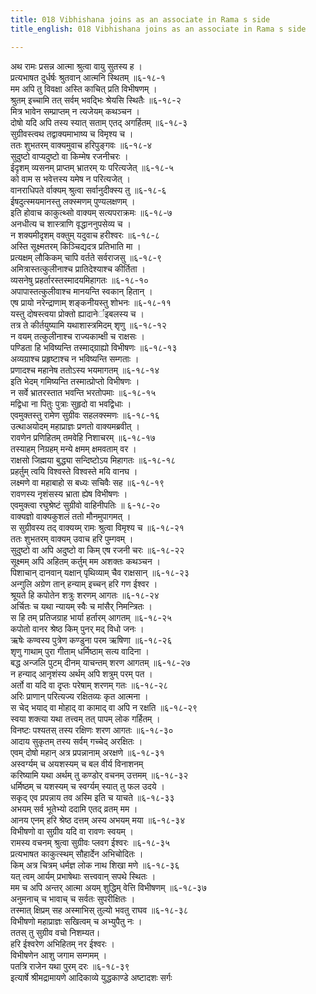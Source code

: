 ```yaml
---
title: 018 Vibhishana joins as an associate in Rama s side
title_english: 018 Vibhishana joins as an associate in Rama s side

---
```

<div class="audioEmbed"  caption="श्रीराम-हरिसीताराममूर्ति-घनपाठिभ्यां वचनम्" src="https://archive.org/download/Ramayana-recitation-Sriram-harisItArAmamUrti-Ghanapaati-v2/Kanda_6/Kanda_6_YK-018-Vibhishana_joins_as_an_associate_in_Rama_s_side.mp3"></div>

अथ रामः प्रसन्न आत्मा श्रुत्वा वायु सुतस्य ह ।  
प्रत्यभाषत दुर्धर्षः श्रुतवान् आत्मनि स्थितम् ॥६-१८-१  
मम अपि तु विवक्षा अस्ति काचित् प्रति विभीषणम् ।  
श्रुतम् इच्चामि तत् सर्वम् भवद्भिः श्रेयसि स्थितैः ॥६-१८-२  
मित्र भावेन सम्प्राप्तम् न त्यजेयम् कथञ्चन ।  
दोषो यदि अपि तस्य स्यात् सताम् एतद् अगर्हितम् ॥६-१८-३  
सुग्रीवस्त्वथ तद्वाक्यमाभाष्य च विमृश्य च ।  
ततः शुभतरम् वाक्यमुवाच हरिपुङ्गवः ॥६-१८-४  
सुदुष्टो वाप्यदुष्टो वा किम्मेष रजनीचरः ।  
ईदृशम् व्यसनम् प्राप्तम् भ्रातरम् यः परित्यजेत् ॥६-१८-५  
को वाम स भवेत्तस्य यमेष न परित्यजेत् ।  
वानराधिपते र्वाक्यम् श्रुत्वा सर्वानुदीक्स्य तु ॥६-१८-६  
ईषदुत्स्मयमानस्तु लक्स्मणम् पुण्यलक्षणम् ।  
इति होवाच काकुत्थ्सो वाक्यम् सत्यपराक्रमः ॥६-१८-७  
अनधीत्य च शास्त्राणि वृद्धाननुपसेव्य च ।  
न शक्यमीदृशम् वक्तुम् यदुवाच हरीश्वरः ॥६-१८-८  
अस्ति सूक्ष्मतरम् किञ्चिद्यदत्र प्रतिभाति मा ।  
प्रत्यक्षम् लौकिकम् चापि वर्तते सर्वराजसु ॥६-१८-९  
अमित्रास्तत्कुलीनाश्च प्रातिदेश्याश्च कीर्तिता ।  
व्यसनेषु प्रहर्तारस्तस्मादयमिहागतः ॥६-१८-१०  
अपापास्तत्कुलीवाश्च मानयन्ति स्वकान् हितान् ।  
एष प्रायो नरेन्द्राणाम् शङ्कनीयस्तु शोभनः ॥६-१८-११  
यस्तु दोषस्त्वया प्रोक्तो ह्यादानेर्इबलस्य च ।  
तत्र ते कीर्तयुष्यामि यथाशास्त्रमिदम् शृणु ॥६-१८-१२  
न वयम् तत्कुलीनाश्च राज्यकाम्क्षी च राक्षसः ।  
पण्डिता हि भविष्यन्ति तस्माद्ग्राह्यो विभीषणः ॥६-१८-१३  
अव्यग्राश्च प्रहृष्टाश्च न भविष्यन्ति सम्गताः ।  
प्रणादश्च महानेष ततोऽस्य भयमागतम् ॥६-१८-१४  
इति भेदम् गमिष्यन्ति तस्मात्प्रोप्तो विभीषणः ।  
न सर्वे भ्रातरस्तात भवन्ति भरतोपमाः ॥६-१८-१५  
मद्विधा ना पितुः पुत्राः सुहृदो वा भवद्विधाः ।  
एवमुक्तस्तु रामेण सुग्रीवः सहलक्स्मणः ॥६-१८-१६  
उत्थाअयोदम् महाप्राज्ञः प्रणतो वाक्यमब्रवीत् ।  
रावणेन प्रणिहितम् तमवेहि निशाचरम् ॥६-१८-१७  
तस्याहम् निग्रहम् मन्ये क्षमम् क्षमवताम् वर ।  
राक्षसो जिह्मया बुद्ध्या सन्दिष्टोऽय मिहागतः ॥६-१८-१८  
प्रहर्तुम् त्वयि विश्वस्ते विश्वस्ते मयि वानघ ।  
लक्ष्मणे वा महाबाहो स बध्यः सचिवैः सह ॥६-१८-१९  
रावणस्य नृशंसस्य भ्राता ह्येष विभीषणः ।  
एवमुक्त्वा रघुश्रेष्टं सुग्रीवो वाहिनीपतिः ॥ ६-१८-२०  
वाक्यज्ञो वाक्यकुशलं ततो मौनमुपागमत् ।  
स सुग्रीवस्य तद् वाक्यय्म् रामः श्रुत्वा विमृश्य च ॥६-१८-२१  
ततः शुभतरम् वाक्यम् उवाच हरि पुम्गवम् ।  
सुदुष्टो वा अपि अदुष्टो वा किम् एष रजनी चरः ॥६-१८-२२  
सूक्ष्मम् अपि अहितम् कर्तुम् मम अशक्तः कथञ्चन ।  
पिशाचान् दानवान् यक्षान् पृथिव्याम् चैव राक्षसान् ॥६-१८-२३  
अन्गुलि अग्रेण तान् हन्याम् इच्चन् हरि गण ईश्वर ।  
श्रूयते हि कपोतेन शत्रुः शरणम् आगतः ॥६-१८-२४  
अर्चितः च यथा न्यायम् स्वैः च मांसैर् निमन्त्रितः ।  
स हि तम् प्रतिजग्राह भार्या हर्तारम् आगतम् ॥६-१८-२५  
कपोतो वानर श्रेष्ठ किम् पुनर् मद् विधो जनः ।  
ऋषेः कण्वस्य पुत्रेण कण्डुना परम ऋषिणा ॥६-१८-२६  
शृणु गाथाम् पुरा गीताम् धर्मिष्ठाम् सत्य वादिना ।  
बद्ध अन्जलि पुटम् दीनम् याचन्तम् शरण आगतम् ॥६-१८-२७  
न हन्याद् आनृशंस्य अर्थम् अपि शत्रुम् परम् पत ।  
अर्तो वा यदि वा दृप्तः परेषाम् शरणम् गतः ॥६-१८-२८  
अरिः प्राणान् परित्यज्य रक्षितव्यः कृत आत्मना ।  
स चेद् भयाद् वा मोहाद् वा कामाद् वा अपि न रक्षति ॥६-१८-२९  
स्वया शक्त्या यथा तत्त्वम् तत् पापम् लोक गर्हितम् ।  
विनष्टः पश्यतस् तस्य रक्षिणः शरण आगतः ॥६-१८-३०  
आदाय सुकृतम् तस्य सर्वम् गच्चेद् अरक्षितः ।  
एवम् दोषो महान् अत्र प्रपन्नानाम् अरक्षणे ॥६-१८-३१  
अस्वर्ग्यम् च अयशस्यम् च बल वीर्य विनाशनम्  
करिष्यामि यथा अर्थम् तु कण्डोर् वचनम् उत्तमम् ॥६-१८-३२  
धर्मिष्ठम् च यशस्यम् च स्वर्ग्यम् स्यात् तु फल उदये ।  
सकृद् एव प्रपन्नाय तव अस्मि इति च याचते ॥६-१८-३३  
अभयम् सर्व भूतेभ्यो ददामि एतद् व्रतम् मम ।  
आनय एनम् हरि श्रेष्ठ दत्तम् अस्य अभयम् मया ॥६-१८-३४  
विभीषणो वा सुग्रीव यदि वा रावणः स्वयम् ।  
रामस्य वचनम् श्रुत्वा सुग्रीवः प्लवग ईश्वरः ॥६-१८-३५  
प्रत्यभाषत काकुत्स्थम् सौहार्देन अभिचोदितः ।  
किम् अत्र चित्रम् धर्मज्ञ लोक नाथ शिखा मणे ॥६-१८-३६  
यत् त्वम् आर्यम् प्रभाषेथाः सत्त्ववान् सपथे स्थितः ।  
मम च अपि अन्तर् आत्मा अयम् शुद्धिम् वेत्ति विभीषणम् ॥६-१८-३७  
अनुमनाच् च भावाच् च सर्वतः सुपरीक्षितः ।  
तस्मात् क्षिप्रम् सह अस्माभिस् तुल्यो भवतु राघव ॥६-१८-३८  
विभीषणो महाप्राज्ञः सखित्वम् च अभ्युपैतु नः ।  
ततस् तु सुग्रीव वचो निशम्यत।  
हरि ईश्वरेण अभिहितम् नर ईश्वरः ।  
विभीषणेन आशु जगाम सम्गमम् ।  
पतत्रि राजेन यथा पुरम् दरः ॥६-१८-३९  
इत्यार्षे श्रीमद्रामायणे आदिकाव्ये युद्धकाण्डे अष्टादशः सर्गः